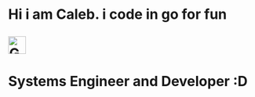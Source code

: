 <!DOCTYPE html>
<html>
<head>

</head>
<body>
<h1>
Hi i am Caleb. i code in go for fun  
  
  <a href="https://go.dev/doc/" target="_blank" rel="noreferrer"><img src="https://raw.githubusercontent.com/danielcranney/readme-generator/main/public/icons/skills/go-colored.svg" width="36" height="36" alt="Go" class="fa-lg"></a>

</h1>
<h1> Systems Engineer and Developer :D </h1>


</body>
</html>

